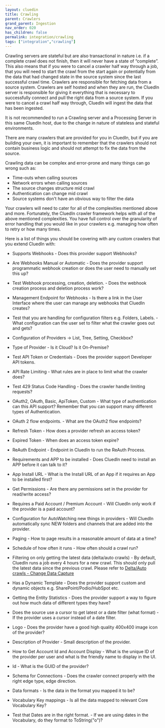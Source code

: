 ```yaml
---
layout: cluedin
title: Crawling
parent: Crawlers
grand_parent: Ingestion
nav_order: 020
has_children: false
permalink: integration/crawling
tags: ["integration","crawling"]
---
```



Crawling servers are stateful but are also transactional in nature i.e. if a complete crawl does not finish, then it will never have a state of “complete”. This also means that if you were to cancel a crawler half way through a job, that you will need to start the crawl from the start again or potentially from the data that had changed state in the source system since the last successful crawl time. Crawlers are responsible for fetching data from a source system. Crawlers are self hosted and when they are run, the CluedIn server is responsible for giving it everything that is necessary to successfully connect and pull the right data from a source system. If you were to cancel a crawl half way through, CluedIn will ingest the data that has been ingested. 

It is not recommended to run a Crawling server and a Processing Server in this same CluedIn host, due to the change in nature of stateless and stateful environments. 

There are many crawlers that are provided for you in CluedIn, but if you are building your own, it is important to remember that the crawlers should not contain business logic and should not attempt to fix the data from the source. 

Crawling data can be complex and error-prone and many things can go wrong such as:

 - Time-outs when calling sources
 - Network errors when calling sources
 - The source changes structure mid crawl
 - Authentication can change mid crawl
 - Source systems don't have an obvious way to filter the data

Your crawlers will need to cater for all of the complexities mentioned above and more. Fortunately, the CluedIn crawler framework helps with all of the above mentioned complexities. You have full control over the granularity of error handling that you would like in your crawlers e.g. managing how often to retry or how many times.

Here is a list of things you should be covering with any custom crawlers that you extend CluedIn with: 


* Supports Webhooks - Does this provider support Webhooks? 
* Are Webhooks Manual or Automatic  - Does the provider support programmatic webhook creation or does the user need to manually set this up? 
* Test Webhook processing, creation, deletion. - Does the webhook creation process and deletion process work?
* Management Endpoint for Webhooks - Is there a link in the User Interface where the user can manage any webhooks that CluedIn creates?

* Test that you are handling for configuration filters e.g. Folders, Labels. - What configuration can the user set to filter what the crawler goes out and gets? 
* Configuration of Providers -> List, Tree, Setting, Checkbox? 
* Type of Provider - Is it Cloud? Is it On-Premise? 

* Test API Token or Credentials - Does the provider support Developer API tokens. 
* API Rate Limiting  - What rules are in place to limit what the crawler does?
* Test 429 Status Code Handling - Does the crawler handle limiting requests?
* OAuth2, OAuth, Basic, ApiToken, Custom - What type of authentication can this API support? Remember that you can support many different types of Authentication.
* OAuth 2 flow endpoints. - What are the OAuth2 flow endpoints?
* Refresh Token - How does a provider refresh an access token?
* Expired Token - When does an access token expire? 
* ReAuth Endpoint - Endpoint in CluedIn to run the ReAuth Process. 

* Requirements and APP to be installed - Does CluedIn need to install an APP before it can talk to it?
* App Install URL - What is the Install URL of an App if it requires an App to be installed first?
* Get Permissions - Are there any permissions set in the provider for read/write access?
* Requires a Paid Account / Premium Account - Will CluedIn only work if the provider is a paid account?

* Configuration for AutoWatching new things in providers - Will CluedIn automatically sync NEW folders and channels that are added into the provider. 
* Paging - How to page results in a reasonable amount of data at a time? 
* Schedule of how often it runs - How often should a crawl run?
* Filtering on only getting the latest data (delta/auto crawls) - By default, CluedIn runs a job every 4 hours for a new crawl. This should only pull the latest data since the previous crawl. Please refer to [Delta/Auto crawls - Change Data Capture](./delts-crawls)
* Has a Dynamic Template - Does the provider support custom and dynamic objects e.g. SharePoint/Podio/HubSpot etc. 

* Getting the Entity Statistics - Does the provider support a way to figure out how much data of different types they have? 
* Does the source use a cursor to get latest or a date filter (what format) - If the provider uses a cursor instead of a date filter. 

* Logo - Does the provider have a good high quality 400x400 image icon of the provider?
* Description of Provider - Small description of the provider. 

* How to Get Account Id and Account Display - What is the unique ID of the provider per user and what is the friendly name to display in the UI. 
* Id - What is the GUID of the provider? 

* Schema for Connections - Does the crawler connect properly with the right edge type, edge direction. 
* Data formats - Is the data in the format you mapped it to be?
* Vocabulary Key mappings - Is all the data mapped to relevant Core Vocabulary Key?
* Test that Dates are in the right format. - If we are using dates in the Vocabulary, do they format to ToString("o")?


 

